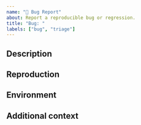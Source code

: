 ```yaml
---
name: "🐛 Bug Report"
about: Report a reproducible bug or regression.
title: "Bug: "
labels: ["bug", "triage"]
---
```


## Description

<!--
  Please provide a clear and concise description of what the bug is with the current and expected behavior(s). Include
  screenshots if needed. Please test using the latest version of the relevant packages to make sure your issue has not already been fixed.
-->

## Reproduction

<!--
  Issues without reproduction steps or
  code examples may be immediately closed as not actionable. Your bug will get fixed much faster if we can run your code and it doesn't
  have dependencies other than Gemine ones. You may provide a screenshot of the application if you think it is
  relevant to your bug report. Here are some tips for providing a minimal
  example: https://stackoverflow.com/help/mcve.
-->

## Environment

<!--
  Please provide the environment you discovered this bug in.
  It must include following informations:
    - OS: [eg. Android, iOS, mac OS, Windows, ...]
    - Browser [eg. Chrome@110, Safari@16, ...]
-->

## Additional context

<!--
  Add any other context about the problem (eg. JIRA issue, related issues, documentation, etc...)
-->
